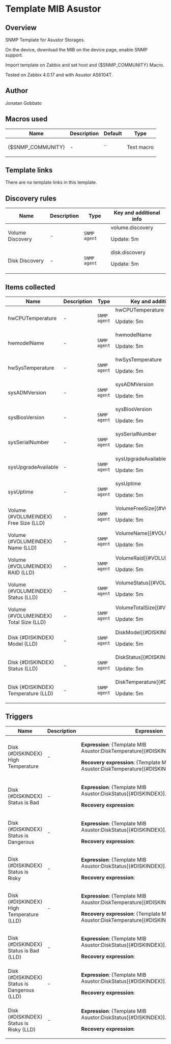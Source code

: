 # Template MIB Asustor

## Overview

SNMP Template for Asustor Storages.


On the device, download the MIB on the device page, enable SNMP support.


Import template on Zabbix and set host and {$SNMP\_COMMUNITY} Macro.


 


Tested on Zabbix 4.0.17 and with Asustor AS6104T.

## Author

Jonatan Gobbato

## Macros used

|Name|Description|Default|Type|
|----|-----------|-------|----|
|{$SNMP_COMMUNITY}|<p>-</p>|``|Text macro|
## Template links

There are no template links in this template.

## Discovery rules

|Name|Description|Type|Key and additional info|
|----|-----------|----|----|
|Volume Discovery|<p>-</p>|`SNMP agent`|volume.discovery<p>Update: 5m</p>|
|Disk Discovery|<p>-</p>|`SNMP agent`|disk.discovery<p>Update: 5m</p>|
## Items collected

|Name|Description|Type|Key and additional info|
|----|-----------|----|----|
|hwCPUTemperature|<p>-</p>|`SNMP agent`|hwCPUTemperature<p>Update: 5m</p>|
|hwmodelName|<p>-</p>|`SNMP agent`|hwmodelName<p>Update: 5m</p>|
|hwSysTemperature|<p>-</p>|`SNMP agent`|hwSysTemperature<p>Update: 5m</p>|
|sysADMVersion|<p>-</p>|`SNMP agent`|sysADMVersion<p>Update: 5m</p>|
|sysBiosVersion|<p>-</p>|`SNMP agent`|sysBiosVersion<p>Update: 5m</p>|
|sysSerialNumber|<p>-</p>|`SNMP agent`|sysSerialNumber<p>Update: 5m</p>|
|sysUpgradeAvailable|<p>-</p>|`SNMP agent`|sysUpgradeAvailable<p>Update: 5m</p>|
|sysUptime|<p>-</p>|`SNMP agent`|sysUptime<p>Update: 5m</p>|
|Volume {#VOLUMEINDEX} Free Size (LLD)|<p>-</p>|`SNMP agent`|VolumeFreeSize[{#VOLUMEINDEX}]<p>Update: 5m</p>|
|Volume {#VOLUMEINDEX} Name (LLD)|<p>-</p>|`SNMP agent`|VolumeName[{#VOLUMEINDEX}]<p>Update: 5m</p>|
|Volume {#VOLUMEINDEX} RAID (LLD)|<p>-</p>|`SNMP agent`|VolumeRaid[{#VOLUMEINDEX}]<p>Update: 5m</p>|
|Volume {#VOLUMEINDEX} Status (LLD)|<p>-</p>|`SNMP agent`|VolumeStatus[{#VOLUMEINDEX}]<p>Update: 5m</p>|
|Volume {#VOLUMEINDEX} Total Size (LLD)|<p>-</p>|`SNMP agent`|VolumeTotalSize[{#VOLUMEINDEX}]<p>Update: 5m</p>|
|Disk {#DISKINDEX} Model (LLD)|<p>-</p>|`SNMP agent`|DiskModel[{#DISKINDEX}]<p>Update: 5m</p>|
|Disk {#DISKINDEX} Status (LLD)|<p>-</p>|`SNMP agent`|DiskStatus[{#DISKINDEX}]<p>Update: 5m</p>|
|Disk {#DISKINDEX} Temperature (LLD)|<p>-</p>|`SNMP agent`|DiskTemperature[{#DISKINDEX}]<p>Update: 5m</p>|
## Triggers

|Name|Description|Expression|Priority|
|----|-----------|----------|--------|
|Disk {#DISKINDEX} High Temperature|<p>-</p>|<p>**Expression**: {Template MIB Asustor:DiskTemperature[{#DISKINDEX}].avg(5m)}>=55</p><p>**Recovery expression**: {Template MIB Asustor:DiskTemperature[{#DISKINDEX}].max(5m)}<50</p>|high|
|Disk {#DISKINDEX} Status is Bad|<p>-</p>|<p>**Expression**: {Template MIB Asustor:DiskStatus[{#DISKINDEX}].str(Bad)}=1</p><p>**Recovery expression**: </p>|disaster|
|Disk {#DISKINDEX} Status is Dangerous|<p>-</p>|<p>**Expression**: {Template MIB Asustor:DiskStatus[{#DISKINDEX}].str(Dangerous)}=1</p><p>**Recovery expression**: </p>|high|
|Disk {#DISKINDEX} Status is Risky|<p>-</p>|<p>**Expression**: {Template MIB Asustor:DiskStatus[{#DISKINDEX}].str(Risky)}=1</p><p>**Recovery expression**: </p>|average|
|Disk {#DISKINDEX} High Temperature (LLD)|<p>-</p>|<p>**Expression**: {Template MIB Asustor:DiskTemperature[{#DISKINDEX}].avg(5m)}>=55</p><p>**Recovery expression**: {Template MIB Asustor:DiskTemperature[{#DISKINDEX}].max(5m)}<50</p>|high|
|Disk {#DISKINDEX} Status is Bad (LLD)|<p>-</p>|<p>**Expression**: {Template MIB Asustor:DiskStatus[{#DISKINDEX}].str(Bad)}=1</p><p>**Recovery expression**: </p>|disaster|
|Disk {#DISKINDEX} Status is Dangerous (LLD)|<p>-</p>|<p>**Expression**: {Template MIB Asustor:DiskStatus[{#DISKINDEX}].str(Dangerous)}=1</p><p>**Recovery expression**: </p>|high|
|Disk {#DISKINDEX} Status is Risky (LLD)|<p>-</p>|<p>**Expression**: {Template MIB Asustor:DiskStatus[{#DISKINDEX}].str(Risky)}=1</p><p>**Recovery expression**: </p>|average|
